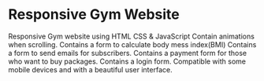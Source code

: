 # Responsive Gym Website
Responsive Gym website using HTML CSS & JavaScript
Contain animations when scrolling.
Contains a form to calculate body mess index(BMI)
Contains a form to send emails for subscribers.
Contains a payment form for those who want to buy packages.
Contains a login form.
Compatible with some mobile devices and with a beautiful user interface.
